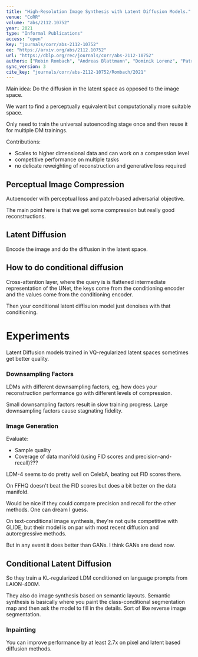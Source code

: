 ```yaml
---
title: "High-Resolution Image Synthesis with Latent Diffusion Models."
venue: "CoRR"
volume: "abs/2112.10752"
year: 2021
type: "Informal Publications"
access: "open"
key: "journals/corr/abs-2112-10752"
ee: "https://arxiv.org/abs/2112.10752"
url: "https://dblp.org/rec/journals/corr/abs-2112-10752"
authors: ["Robin Rombach", "Andreas Blattmann", "Dominik Lorenz", "Patrick Esser", "Bj\u00f6rn Ommer"]
sync_version: 3
cite_key: "journals/corr/abs-2112-10752/Rombach/2021"
---
```


Main idea: Do the diffusion in the latent space as opposed to the image space.

We want to find a perceptually equivalent but computationally more suitable space.

Only need to train the universal autoencoding stage once and then reuse it for multiple DM trainings.

Contributions:
 - Scales to higher dimensional data and can work on a compression level
 - competitive performance on multiple tasks
 - no delicate reweighting of reconstruction and generative loss required

## Perceptual Image Compression

Autoencoder with perceptual loss and patch-based adversarial objective.

The main point here is that we get some compression but really good reconstructions.

## Latent Diffusion

Encode the image and do the diffusion in the latent space.

## How to do conditional diffusion

Cross-attention layer, where the query is is flattened intermediate representation of the UNet, the keys come from the conditioning encoder and the values come from the conditioning encoder.

Then your conditional latent diffisuion model just denoises with that conditioning.

# Experiments

Latent Diffusion models trained in VQ-regularized latent spaces sometimes get better quality.

### Downsampling Factors

LDMs with different downsampling factors, eg, how does your reconstruction performance go with different levels of compression.

Small downsampling factors result in slow training progress. Large downsampling factors cause stagnating fidelity.

### Image Generation

Evaluate:
 - Sample quality
 - Coverage of data manifold (using FID scores and precision-and-recall)???

LDM-4 seems to do pretty well on CelebA, beating out FID scores there.

On FFHQ doesn't beat the FID scores but does a bit better on the data manifold.

Would be nice if they could compare precision and recall for the other methods. One can dream I guess.

On text-conditional image synthesis, they're not quite competitive with GLIDE, but their model is on par with most recent diffusion and autoregressive methods.

But in any event it does better than GANs. I think GANs are dead now.

## Conditional Latent Diffusion

So they train a KL-regularized LDM conditioned on language prompts from LAION-400M.

They also do image synthesis based on semantic layouts. Semantic synthesis is basically where you paint the class-conditional segmentation map and then ask the model to fill in the details. Sort of like reverse image segmentation.

### Inpainting

You can improve performance by at least 2.7x on pixel and latent based diffusion methods.